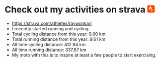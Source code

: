 # Check out my activities on strava ![logo](https://github.com/raywonkari/raywonkari/blob/master/logo/strava.png)
* https://strava.com/athletes/raywonkari
* I recently started running and cycling.
* Total cycling distance from this year: 0.00 km
* Total running distance from this year: 9.61 km
* All time cycling distance: 412.94 km
* All time running distance: 337.87 km
* My moto with this is to inspire at least a few people to start exercising.

